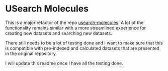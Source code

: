 #  USearch Molecules

This is a major refactor of the repo [usearch-molecules](https://github.com/ashvardanian/usearch-molecules). A lot of 
the functionality remains similar with a more streamlined experience for creating new datasets and searching new datasets. 

There still needs to be a lot of testing done and I want to make sure that this is compatible with pre-indexed and calculated 
datasets that are presented in the original repository. 

I will update this readme once I have all the testing done. 